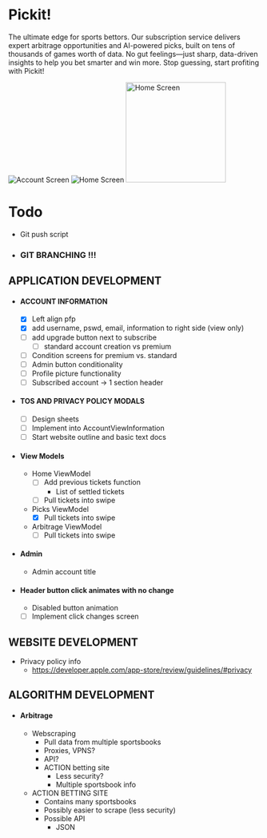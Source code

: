 # Pickit!
The ultimate edge for sports bettors. Our subscription service delivers expert arbitrage 
opportunities and AI-powered picks, built on tens of thousands of games worth of data. 
No gut feelings—just sharp, data-driven insights to help you bet smarter and win more. 
Stop guessing, start profiting with Pickit!

![Account Screen](https://github.com/ColdCrayon/Pickit/blob/main/Pictures/AccountScreen.png)
![Home Screen](https://github.com/ColdCrayon/Pickit/blob/main/Pictures/ArbitrageScreen.png)
<img src="https://github.com/ColdCrayon/Pickit/blob/main/Pictures/ArbitrageScreen.png" alt="Home Screen" width=200/>
# Todo

- Git push script

- ### GIT BRANCHING !!!

## APPLICATION DEVELOPMENT
- #### ACCOUNT INFORMATION 
    - [x] Left align pfp
    - [x] add username, pswd, email, information to right side (view only)
    - [ ]  add upgrade button next to subscribe
        - [ ] standard account creation vs premium
    - [ ] Condition screens for premium vs. standard
    - [ ] Admin button conditionality 
    - [ ] Profile picture functionality
    - [ ] Subscribed account -> 1 section header

- #### TOS AND PRIVACY POLICY MODALS
    - [ ] Design sheets
    - [ ] Implement into AccountViewInformation
    - [ ] Start website outline and basic text docs

- #### View Models
    - Home ViewModel
        - [ ] Add previous tickets function
            - List of settled tickets
        - [ ] Pull tickets into swipe
    - Picks ViewModel
        - [x] Pull tickets into swipe
    - Arbitrage ViewModel
        - [ ] Pull tickets into swipe

- #### Admin
    - Admin account title

- #### Header button click animates with no change
    - Disabled button animation
    - [ ] Implement click changes screen

## WEBSITE DEVELOPMENT
- Privacy policy info
    - https://developer.apple.com/app-store/review/guidelines/#privacy

## ALGORITHM DEVELOPMENT
- #### Arbitrage
    - Webscraping
        - Pull data from multiple sportsbooks
        - Proxies, VPNS?
        - API?
        - ACTION betting site
            - Less security?
            - Multiple sportsbook info
    - ACTION BETTING SITE
        - Contains many sportsbooks
        - Possibly easier to scrape (less security)
        - Possible API
            - JSON

